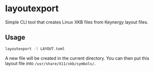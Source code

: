 # layoutexport
Simple CLI tool that creates Linux XKB files from Keynergy layout files.

## Usage
```sh
layoutexport -l LAYOUT.toml
```
A new file will be created in the current directory. You can then put this layout file into `/usr/share/X11/xkb/symbols/`.
